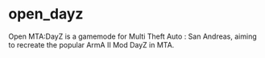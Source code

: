 open_dayz
=========

Open MTA:DayZ is a gamemode for Multi Theft Auto : San Andreas, aiming to recreate the popular ArmA II Mod DayZ in MTA.
